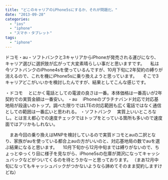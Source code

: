 ```yaml
---
title: "どこのキャリアのiPhone5sにするか、それが問題だ。"
date: "2013-09-28"
categories: 
  - "ios"
  - "iphone"
  - "スマホ・タブレット"
tags: 
  - "iphone"
---
```


ドコモ・au・ソフトバンクと3キャリアからiPhoneが発売される運びになり、キャリア選びに選択肢が広がって大変素晴らしい事だと思いますです。 　私は今ソフトバンクのiPhone4sを使っているんですが、10月下旬に2年契約の縛りが消えるので、これを機にiPhone5sに乗り換えようと思っています。 　そこで3キャリアどこがいいかを検討したんですが、結果としてこんな感じです。

・ドコモ 　とにかく電話としての電波の良さは一番。本体価格は一番高いが2年契約での実質金額は一番安い。 ・au 　iPhoneのプラチナバンド対応で対応基地局が段違いのトップ。調べた限りではLTEの対応範囲も広く電話ではなく通信としての範囲は一番広いと思われる。 ・ソフトバンク 　実質上いいところなし。とは言え都心での速度チェックではトップをとっている箇所も多いので速度面ではアリかもしれない。

　まあ今回の乗り換えはMNPを検討しているので実質ドコモとauの二択となり、家族がauを使っている都合上auの方がいいのと、対応基地局の数でauを選ぶ結果になると思います。 　10月下旬から12月中旬までは縛りがないので、ちょっとゆっくり目に様子を見ながら、iPhone5sの在庫が潤沢になってキャッシュバックなどがついてくるのを待とうかなーと思っております。 （まあ12月中旬になってもキャッシュバックがつかないようなら諦めてそのまま契約しますけどね）
